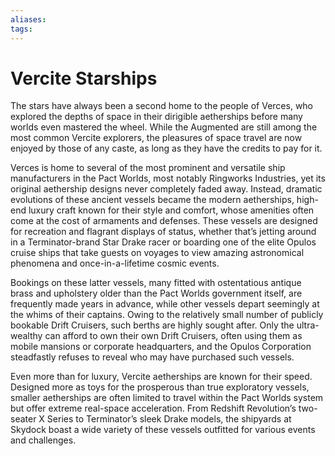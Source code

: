 ```yaml
---
aliases: 
tags: 
---
```


# Vercite Starships

The stars have always been a second home to the people of Verces, who explored the depths of space in their dirigible aetherships before many worlds even mastered the wheel. While the Augmented are still among the most common Vercite explorers, the pleasures of space travel are now enjoyed by those of any caste, as long as they have the credits to pay for it.  
  
Verces is home to several of the most prominent and versatile ship manufacturers in the Pact Worlds, most notably Ringworks Industries, yet its original aethership designs never completely faded away. Instead, dramatic evolutions of these ancient vessels became the modern aetherships, high-end luxury craft known for their style and comfort, whose amenities often come at the cost of armaments and defenses. These vessels are designed for recreation and flagrant displays of status, whether that’s jetting around in a Terminator-brand Star Drake racer or boarding one of the elite Opulos cruise ships that take guests on voyages to view amazing astronomical phenomena and once-in-a-lifetime cosmic events.  
  
Bookings on these latter vessels, many fitted with ostentatious antique brass and upholstery older than the Pact Worlds government itself, are frequently made years in advance, while other vessels depart seemingly at the whims of their captains. Owing to the relatively small number of publicly bookable Drift Cruisers, such berths are highly sought after. Only the ultra-wealthy can afford to own their own Drift Cruisers, often using them as mobile mansions or corporate headquarters, and the Opulos Corporation steadfastly refuses to reveal who may have purchased such vessels.  
  
Even more than for luxury, Vercite aetherships are known for their speed. Designed more as toys for the prosperous than true exploratory vessels, smaller aetherships are often limited to travel within the Pact Worlds system but offer extreme real-space acceleration. From Redshift Revolution’s two-seater X Series to Terminator’s sleek Drake models, the shipyards at Skydock boast a wide variety of these vessels outfitted for various events and challenges.